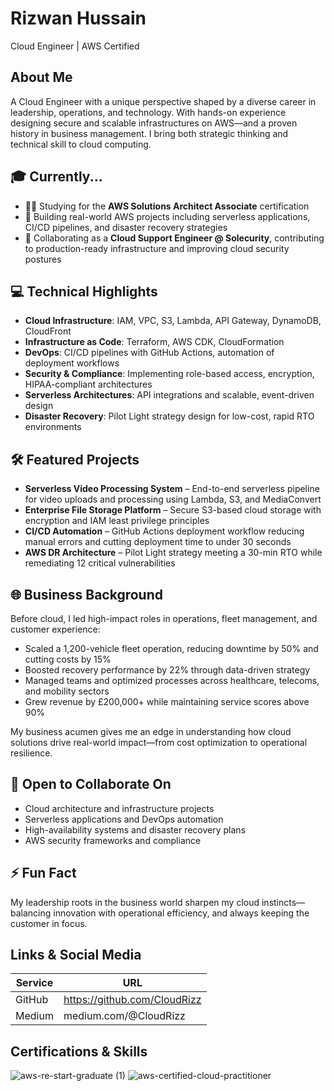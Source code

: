 # Rizwan Hussain

Cloud Engineer | AWS Certified

## About Me

A Cloud Engineer with a unique perspective shaped by a diverse career in leadership, operations, and technology. With hands-on experience designing secure and scalable infrastructures on AWS—and a proven history in business management.  I bring both strategic thinking and technical skill to cloud computing.

## 🎓 Currently...

- 🧑‍🏫 Studying for the **AWS Solutions Architect Associate** certification  
- 🚀 Building real-world AWS projects including serverless applications, CI/CD pipelines, and disaster recovery strategies  
- 🤝 Collaborating as a **Cloud Support Engineer @ Solecurity**, contributing to production-ready infrastructure and improving cloud security postures

## 💻 Technical Highlights

- **Cloud Infrastructure**: IAM, VPC, S3, Lambda, API Gateway, DynamoDB, CloudFront  
- **Infrastructure as Code**: Terraform, AWS CDK, CloudFormation  
- **DevOps**: CI/CD pipelines with GitHub Actions, automation of deployment workflows  
- **Security & Compliance**: Implementing role-based access, encryption, HIPAA-compliant architectures  
- **Serverless Architectures**: API integrations and scalable, event-driven design  
- **Disaster Recovery**: Pilot Light strategy design for low-cost, rapid RTO environments
## 🛠️ Featured Projects

- **Serverless Video Processing System** – End-to-end serverless pipeline for video uploads and processing using Lambda, S3, and MediaConvert  
- **Enterprise File Storage Platform** – Secure S3-based cloud storage with encryption and IAM least privilege principles  
- **CI/CD Automation** – GitHub Actions deployment workflow reducing manual errors and cutting deployment time to under 30 seconds  
- **AWS DR Architecture** – Pilot Light strategy meeting a 30-min RTO while remediating 12 critical vulnerabilities

## 🌐 Business Background

Before cloud, I led high-impact roles in operations, fleet management, and customer experience:

- Scaled a 1,200-vehicle fleet operation, reducing downtime by 50% and cutting costs by 15%  
- Boosted recovery performance by 22% through data-driven strategy 
- Managed teams and optimized processes across healthcare, telecoms, and mobility sectors  
- Grew revenue by £200,000+ while maintaining service scores above 90%

My business acumen gives me an edge in understanding how cloud solutions drive real-world impact—from cost optimization to operational resilience.

## 🤝 Open to Collaborate On

- Cloud architecture and infrastructure projects  
- Serverless applications and DevOps automation  
- High-availability systems and disaster recovery plans  
- AWS security frameworks and compliance

## ⚡ Fun Fact

My leadership roots in the business world sharpen my cloud instincts—balancing innovation with operational efficiency, and always keeping the customer in focus.


## Links & Social Media

| Service    |             URL               |  
|-----------|--------------------------------|
| GitHub    | https://github.com/CloudRizz   |
| Medium    | medium.com/@CloudRizz          |


## Certifications & Skills

![aws-re-start-graduate (1)](https://github.com/user-attachments/assets/de3b6763-4063-4c7f-84db-117cb52b7e63) ![aws-certified-cloud-practitioner](https://github.com/user-attachments/assets/321aa4da-d61e-4fa5-b4d9-611a1b5ba844)  

